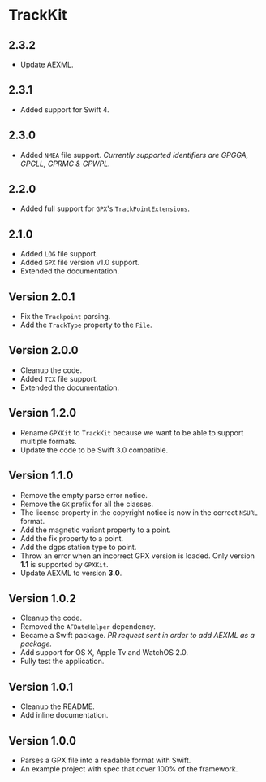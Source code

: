 # TrackKit

## 2.3.2

- Update AEXML.

## 2.3.1

- Added support for Swift 4.

## 2.3.0

- Added `NMEA` file support. _Currently supported identifiers are GPGGA, GPGLL, GPRMC & GPWPL._

## 2.2.0

- Added full support for `GPX`'s `TrackPointExtensions`.

## 2.1.0

- Added `LOG` file support.
- Added `GPX` file version v1.0 support.
- Extended the documentation.

## Version 2.0.1

- Fix the `Trackpoint` parsing.
- Add the `TrackType` property to the `File`.

## Version 2.0.0

- Cleanup the code.
- Added `TCX` file support.
- Extended the documentation.

## Version 1.2.0

- Rename `GPXKit` to `TrackKit` because we want to be able to support multiple formats.
- Update the code to be Swift 3.0 compatible.

## Version 1.1.0

- Remove the empty parse error notice.
- Remove the `GK` prefix for all the classes.
- The license property in the copyright notice is now in the correct `NSURL` format.
- Add the magnetic variant property to a point.
- Add the fix property to a point.
- Add the dgps station type to point.
- Throw an error when an incorrect GPX version is loaded. Only version **1.1** is supported by `GPXKit`.
- Update AEXML to version **3.0**.

## Version 1.0.2

* Cleanup the code.
* Removed the `AFDateHelper` dependency.
* Became a Swift package. _PR request sent in order to add AEXML as a package._
* Add support for OS X, Apple Tv and WatchOS 2.0.
* Fully test the application.

## Version 1.0.1

* Cleanup the README.
* Add inline documentation.

## Version 1.0.0

* Parses a GPX file into a readable format with Swift.
* An example project with spec that cover 100% of the framework.
